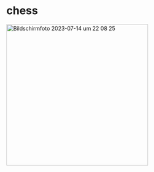 # chess

<img width="369" alt="Bildschirmfoto 2023-07-14 um 22 08 25" src="https://github.com/Iskhak04/calculator/assets/109889930/6f6dbf09-945e-4f4a-8701-b7b5426f7214">
